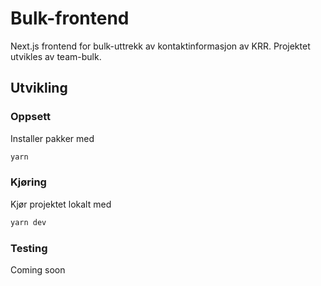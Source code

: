 # Bulk-frontend

Next.js frontend for bulk-uttrekk av kontaktinformasjon av KRR.
Projektet utvikles av team-bulk.

## Utvikling

### Oppsett

Installer pakker med

```bash
yarn
```

### Kjøring

Kjør projektet lokalt med

```bash
yarn dev
```

### Testing

Coming soon

